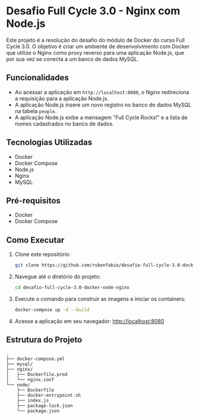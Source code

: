 # Desafio Full Cycle 3.0 - Nginx com Node.js

Este projeto é a resolução do desafio do módulo de Docker do curso Full Cycle 3.0. O objetivo é criar um ambiente de desenvolvimento com Docker que utilize o Nginx como proxy reverso para uma aplicação Node.js, que por sua vez se conecta a um banco de dados MySQL.

## Funcionalidades

- Ao acessar a aplicação em `http://localhost:8080`, o Nginx redireciona a requisição para a aplicação Node.js.
- A aplicação Node.js insere um novo registro no banco de dados MySQL na tabela `people`.
- A aplicação Node.js exibe a mensagem "Full Cycle Rocks!" e a lista de nomes cadastrados no banco de dados.

## Tecnologias Utilizadas

- Docker
- Docker Compose
- Node.js
- Nginx
- MySQL

## Pré-requisitos

- Docker
- Docker Compose

## Como Executar

1. Clone este repositório:
   ```bash
   git clone https://github.com/rubenfabio/desafio-full-cycle-3.0-docker-node-nginx
   ```

2. Navegue até o diretório do projeto:
   ```bash
   cd desafio-full-cycle-3.0-docker-node-nginx
   ```

3. Execute o comando para construir as imagens e iniciar os containers:
   ```bash
   docker-compose up -d --build
   ```

4. Acesse a aplicação em seu navegador:
   [http://localhost:8080](http://localhost:8080)

## Estrutura do Projeto

```
.
├── docker-compose.yml
├── mysql/
├── nginx/
│   ├── Dockerfile.prod
│   └── nginx.conf
└── node/
    ├── Dockerfile
    ├── docker-entrypoint.sh
    ├── index.js
    ├── package-lock.json
    └── package.json
```
